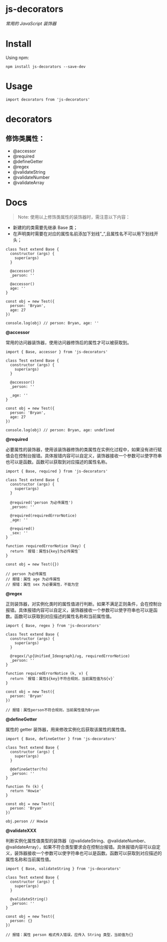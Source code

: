 # js-decorators

_常用的 JavaScript 装饰器_

# Install
Using npm:

`
  npm install js-decorators --save-dev
`

# Usage
```
import decorators from 'js-decorators'
```

# decorators

## 修饰类属性：
- @accessor
- @required
- @defineGetter
- @regex
- @validateString
- @validateNumber
- @validateArray

# Docs
> Note: 使用以上修饰类属性的装饰器时，需注意以下内容：
- 新建的的类需要先继承 Base 类；
- 在声明类时需要在对应的属性名前添加下划线”_“,且属性名不可以用下划线开头；


```
class Test extend Base {
  constructor (args) {
    super(args)
  }

  @accessor()
  _person: ''

  @accessor()
  age: ''
}

const obj = new Test({
  person: 'Bryan',
  age: 27
})

console.log(obj) // person: Bryan, age: ''
```

**@accessor**

常用的访问器装饰器，使用访问器修饰后的属性才可以被获取到。
```
import { Base, accessor } from 'js-decorators'

class Test extend Base {
  constructor (args) {
    super(args)
  }

  @accessor()
  _person: ''

  _age: ''
}

const obj = new Test({
  person: 'Bryan',
  age: 27
})

console.log(obj) // person: Bryan, age: undefined
```

**@required**

必要属性的装饰器，使用该装饰器修饰的类属性在实例化过程中，如果没有进行赋值会在控制台报错。具体报错内容可以自定义，装饰器接收一个参数可以使字符串也可以是函数。函数可以获取到对应描述的属性名称。
```
import { Base, required } from 'js-decorators'

class Test extend Base {
  constructor (args) {
    super(args)
  }

  @required('person 为必传属性')
  _person: ''

  @required(requiredErrorNotice)
  _age: ''

  @required()
  _sex: ''
}

function requiredErrorNotice (key) {
  return `报错：属性${key}为必传属性`
}

const obj = new Test({})

// person 为必传属性
// 报错：属性 age 为必传属性
// 报错：属性 sex 为必要属性，不能为空

```

**@regex**

正则装饰器，对实例化类时的属性值进行判断。如果不满足正则条件，会在控制台报错。具体报错内容可以自定义，装饰器接收一个参数可以使字符串也可以是函数。函数可以获取到对应描述的属性名称和当前属性值。
```
import { Base, regex } from 'js-decorators'

class Test extend Base {
  constructor (args) {
    super(args)
  }

  @regex(/\p{Unified_Ideograph}/ug, requiredErrorNotice)
  _person: ''
}

function requiredErrorNotice (k, v) {
  return `报错：属性${key}不符合规则，当前属性值为${v}`
}

const obj = new Test({
  person: 'Bryan'
})

// 报错：属性person不符合规则，当前属性值为Bryan
```

**@defineGetter**

属性的 getter 装饰器，用来修改实例化后获取该属性的属性值。
```
import { Base, defineGetter } from 'js-decorators'

class Test extend Base {
  constructor (args) {
    super(args)
  }

  @defineGetter(fn)
  _person: ''
}

function fn (k) {
  return 'Howie'
}

const obj = new Test({
  person: 'Bryan'
})

obj.person // Howie
```

**@validateXXX**

判断实例化属性值类型的装饰器（@validateString、@validateNumber、@validateArray），如果不符合类型要求会在控制台报错。具体报错内容可以自定义，装饰器接收一个参数可以使字符串也可以是函数。函数可以获取到对应描述的属性名称和当前属性值。
```
import { Base, validateString } from 'js-decorators'

class Test extend Base {
  constructor (args) {
    super(args)
  }

  @validateString()
  _person: ''
}

const obj = new Test({
  person: {}
})

// 报错：属性 person 格式传入错误，应传入 String 类型，当前值为{}
```
